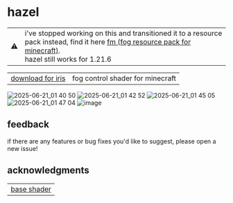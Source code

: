 # hazel
<table>
    <tbody>
        <tr>
            <td>⚠️</td>
            <td>i've stopped working on this and transitioned it to a resource pack instead, find it here <a href="https://github.com/adithyasource/fm">fm (fog resource pack for minecraft)</a>. <br /> hazel still works for 1.21.6</td>
        </tr>
    </tbody>
</table>
<table>
    <tbody>
        <tr>
            <td><a href="https://github.com/adithyasource/hazel/releases"> download for iris</a></td>
            <td>fog control shader for minecraft</td>
        </tr>
    </tbody>
</table>

![2025-06-21_01 40 50](https://github.com/user-attachments/assets/de962217-2011-47bb-9633-1ba11ce4ebd5)
![2025-06-21_01 42 52](https://github.com/user-attachments/assets/1e8d64a6-5a72-42d4-acb5-9af5e799ab68)
![2025-06-21_01 45 05](https://github.com/user-attachments/assets/4e1a70f1-f850-4083-8a58-9150a1c6fa87)
![2025-06-21_01 47 04](https://github.com/user-attachments/assets/b4f6111d-40bd-4a82-8466-1debdcf1abb3)
![image](https://github.com/user-attachments/assets/bf51a593-4416-47a8-b417-5c7d309c6271)


## feedback

if there are any features or bug fixes you'd like to suggest, please open a new issue!

## acknowledgments

<table>
    <tbody>
        <tr>
            <td><a href="https://github.com/Bestsoft101/Base-Shader" target="_blank">base shader</a></td>
        </tr>
    </tbody>
</table>
